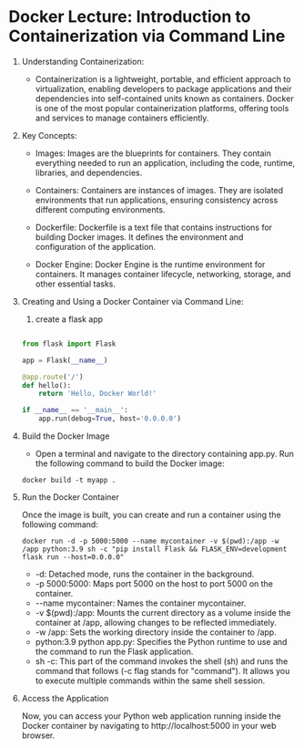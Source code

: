 # Docker Lecture: Introduction to Containerization via Command Line

1. Understanding Containerization:

    - Containerization is a lightweight, portable, and efficient approach to virtualization, enabling developers to package applications and their dependencies into self-contained units known as containers. Docker is one of the most popular containerization platforms, offering tools and services to manage containers efficiently.

2. Key Concepts:

    - Images: Images are the blueprints for containers. They contain everything needed to run an application, including the code, runtime, libraries, and dependencies.

    - Containers: Containers are instances of images. They are isolated environments that run applications, ensuring consistency across different computing environments.

    - Dockerfile: Dockerfile is a text file that contains instructions for building Docker images. It defines the environment and configuration of the application.

    - Docker Engine: Docker Engine is the runtime environment for containers. It manages container lifecycle, networking, storage, and other essential tasks.

3. Creating and Using a Docker Container via Command Line:


    1. create a flask app
    ```py

    from flask import Flask

    app = Flask(__name__)

    @app.route('/')
    def hello():
        return 'Hello, Docker World!'

    if __name__ == '__main__':
        app.run(debug=True, host='0.0.0.0')
    ```

2. Build the Docker Image
    - Open a terminal and navigate to the directory containing app.py. Run the following command to build the Docker image:

    ```
    docker build -t myapp .
    ```

3. Run the Docker Container

    Once the image is built, you can create and run a container using the following command:

    ```
    docker run -d -p 5000:5000 --name mycontainer -v $(pwd):/app -w /app python:3.9 sh -c "pip install Flask && FLASK_ENV=development flask run --host=0.0.0.0"
    ```
    - -d: Detached mode, runs the container in the background.
    - -p 5000:5000: Maps port 5000 on the host to port 5000 on the container.
    - --name mycontainer: Names the container mycontainer.
    - -v $(pwd):/app: Mounts the current directory as a volume inside the container at /app, allowing changes to be reflected immediately.
    - -w /app: Sets the working directory inside the container to /app.
    - python:3.9 python app.py: Specifies the Python runtime to use and the command to run the Flask application.
    - sh -c: This part of the command invokes the shell (sh) and runs the command that follows (-c flag stands for "command"). It allows you to execute multiple commands within the same shell session.
    

4. Access the Application

    Now, you can access your Python web application running inside the Docker container by navigating to http://localhost:5000 in your web browser.